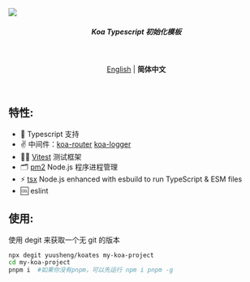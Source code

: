 ![](https://cdn.jsdelivr.net/gh/yuusheng/picgo/img/koates%20logo.png)

<h5 align='center'>Koa Typescript 初始化模板</h5>

<br />

<p align='center'>
<a href="https://github.com/yuusheng/koa-ts">English</a> | <b>简体中文</b>
</p>

<br />

## 特性:

- 💪 Typescript 支持
- ✌️ 中间件：[koa-router](https://github.com/koajs/router) [koa-logger](https://github.com/koajs/logger)
- 👂🏻 [Vitest](https://cn.vitest.dev/) 测试框架
- 🗂 [pm2](https://pm2.keymetrics.io/) Node.js 程序进程管理
- ⚡️ [tsx](https://github.com/esbuild-kit/tsx) Node.js enhanced with esbuild to run TypeScript & ESM files
- 🆒 eslint

## 使用:

使用 degit 来获取一个无 git 的版本

```bash
npx degit yuusheng/koates my-koa-project
cd my-koa-project
pnpm i  #如果你没有pnpm，可以先运行 npm i pnpm -g
```
